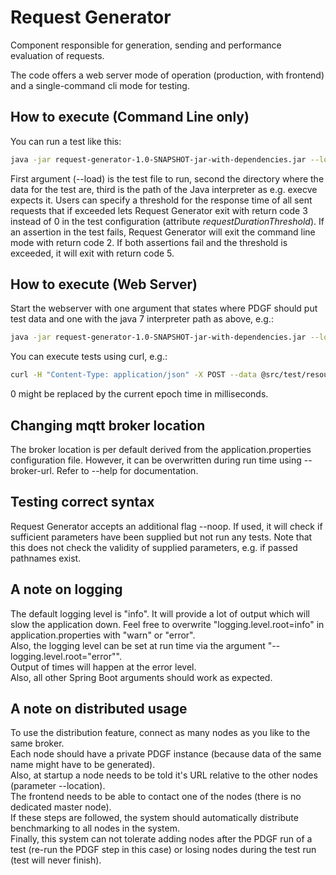 # Request Generator

Component responsible for generation, sending and performance evaluation of requests.

The code offers a web server mode of operation (production, with frontend) and a single-command cli mode for testing.

## How to execute (Command Line only)
You can run a test like this:
```bash
java -jar request-generator-1.0-SNAPSHOT-jar-with-dependencies.jar --load ./src/test/resources/de/hpi/tdgt/test_config_example.json ./src/test/resources/de/hpi/tdgt/ java7
```
First argument (--load) is the test file to run, second the directory where the data for the test are, third is the path of the Java interpreter as e.g. execve expects it.
Users can specify a threshold for the response time of all sent requests that if exceeded lets Request Generator exit with return code 3 instead of 0 in the test configuration (attribute *requestDurationThreshold*). If an assertion in the test fails, Request Generator will exit the command line mode with return code 2. If both assertions fail and the threshold is exceeded, it will exit with return code 5.

## How to execute (Web Server)
Start the webserver with one argument that states where PDGF should put test data and one with the java 7 interpreter path as above, e.g.:
```bash
java -jar request-generator-1.0-SNAPSHOT-jar-with-dependencies.jar --location http://localhost:8080 ./src/test/resources/de/hpi/tdgt/ java7
```
You can execute tests using curl, e.g.:
```bash
curl -H "Content-Type: application/json" -X POST --data @src/test/resources/de/hpi/tdgt/test_config_example.json localhost:8080/upload/0
```
0 might be replaced by the current epoch time in milliseconds.

## Changing mqtt broker location

The broker location is per default derived from the application.properties configuration file. However, it can be overwritten during run time using --broker-url. Refer to --help for documentation.

## Testing correct syntax
Request Generator accepts an additional flag --noop. If used, it will check if sufficient parameters have been supplied but not run any tests. Note that this does not check the validity of supplied parameters, e.g. if passed pathnames exist.

## A note on logging
The default logging level is "info". It will provide a lot of output which will slow the application down. Feel free to overwrite "logging.level.root=info" in application.properties with "warn" or "error".  
Also, the logging level can be set at run time via the argument "--logging.level.root="error"".  
Output of times will happen at the error level.  
Also, all other Spring Boot arguments should work as expected.

## A note on distributed usage
To use the distribution feature, connect as many nodes as you like to the same broker.   
Each node should have a private PDGF instance (because data of the same name might have to be generated).   
Also, at startup a node needs to be told it's URL relative to the other nodes (parameter --location).   
The frontend needs to be able to contact one of the nodes (there is no dedicated master node).  
If these steps are followed, the system should automatically distribute benchmarking to all nodes in the system.  
Finally, this system can not tolerate adding nodes after the PDGF run of a test (re-run the PDGF step in this case) or losing nodes during the test run (test will never finish).
